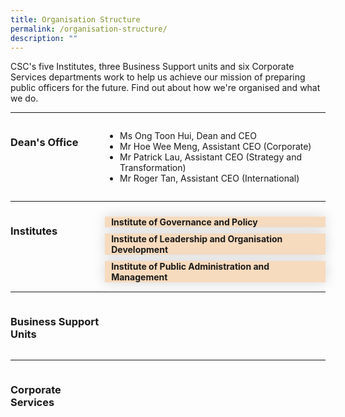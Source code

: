 ```yaml
---
title: Organisation Structure
permalink: /organisation-structure/
description: ""
---
```

<style>
.hidecontent {
	 display: none;
	
	}
	
	.Label_alignment {
	 padding-left:10px
	
	}
	
#myaccordian label {
	box-shadow:0 0 20px #d4d4d4;
	display: block;
	padding 8px 22px;
	margin: 10px 0px 1px 0px;
	cursor: pointer;
	background: #f7dbbe;
	font-weight: bold ;
	transition: ease .5s;
	
	
	}
	
	#myaccordian label:hover{
		background :#F68B1F;
	  color: white;
	
	}
	
	.accordiancontent {
		box-shadow: 0px 0px 20px #d4d4d4;
	  background: #ffff;
		padding: 10px 25px;
	  border: 1px solid #d4d4d4;
	}
	
	#myaccordian input:checked + label + .accordiancontent{
	  display: block;
	  web-kit animation: fadeIn 0.5s ease-out;
		-moz-animation: fadeIn 0.5s ease-out;
	  -o-animation: fadeIn 0.5s ease-out;
		animation: fadeIn 0.5s ease-out;
	
	
	}
	
	@-webkit-keyframes fadeIn {
		0%{
		display: none;
		opacity: 0;
	}
	1%{
		display: block;
		opacity: 0;
	}
	100%{
		display:block;
		opacity: 0;
	}
	}
	
.grid-container {
	  display: grid;
	  grid-template-columns:  30% 70%;
	 
	}

	.header-left {
		text-align: left;
	
	
	}

	.Accordian-Paragraph {
	 font-size: 1em;
	
	}
	

</style>
<!-- Hello there this is a HTML comment-->

<p>CSC's five Institutes, three Business Support units and six Corporate Services departments work to help us achieve our mission of preparing public officers for the future. Find out about how we're organised and what we do.                         </p>

<hr>
<div class="grid-container">
<div class="grid-child-OS-1"><h3 style="textalign:left;" class="header-left">Dean's Office</h3></div>
<div class="grid-child-OS-2">
	<ul>
	<li>Ms Ong Toon Hui, Dean and CEO</li>
	<li>Mr Hoe Wee Meng, Assistant CEO (Corporate)</li>
	<li>Mr Patrick Lau, Assistant CEO (Strategy and Transformation)</li>
	<li>Mr Roger Tan, Assistant CEO (International)</li>

</ul>
</div>
</div>


<hr>
<div class="grid-container">
	<div class="grid-child-OS-1"><h3 class="header-left">Institutes</h3></div>
	<div class="grid-child-OS-2">
		<div id="myaccordian">
			<input class="hidecontent" id="accordian1" type="checkbox">
			<label class="Label_alignment" for="accordian1">Institute of Governance and Policy</label>
		<div class="accordiancontent hidecontent">
			<p class="Accordian-Paragraph">Steward and advance public policy through research and training programmes,  with emphasis on the areas of governance, public economics and social policy.</p>
</div>
	</div>
	<div id="myaccordian">
			<input class="hidecontent" id="accordian2" type="checkbox">
			<label class="Label_alignment" for="accordian2">Institute of Leadership and Organisation Development</label>
		<div class="accordiancontent hidecontent">
			<p class="Accordian-Paragraph">Develop leadership and organisation development (OD) capabilities through research, training and consultancy, so as to enable sustainable change and transformation in the Public Service.</p>
</div>
	</div>
		<!-- Institute of Leadership and Organisation development is above. Institute of Public Administration and Management is below.-->
<div id="myaccordian">
			<input class="hidecontent" id="accordian2" type="checkbox">
			<label class="Label_alignment" for="accordian2">Institute of Public Administration and Management</label>
		<div class="accordiancontent hidecontent">
			<p class="Accordian-Paragraph">Develop leadership and organisation development (OD) capabilities through research, training and consultancy, so as to enable sustainable change and transformation in the Public Service.</p>
</div>
	</div>
		
 
 </div>
</div>

<hr>
<div class="grid-container">
	<div class="grid-child-OS-1"><h3 class="header-left">Business Support Units</h3></div>
	<div class="grid-child-OS-2"></div>


</div>

<hr>
<div class="grid-container">
	<div class="grid-child-OS-1">
		<h3>Corporate Services</h3>
  </div>
	<div class="grid-child-OS-2"></div>

</div>
